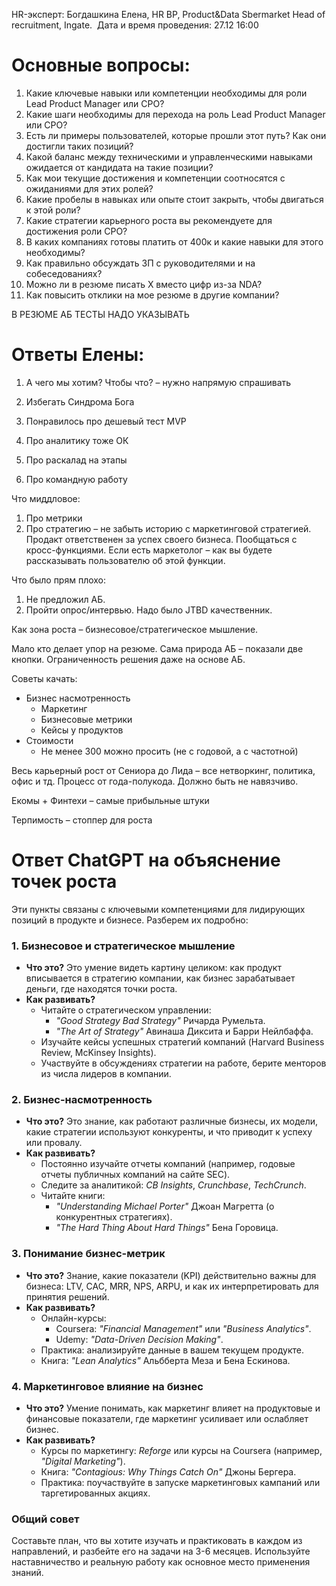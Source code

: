 HR-эксперт: Богдашкина Елена, HR BP, Product&Data Sbermarket Head of recruitment, Ingate. 
Дата и время проведения: 27.12 16:00

# **Основные вопросы:** 

1. Какие ключевые навыки или компетенции необходимы для роли Lead Product Manager или CPO?
2. Какие шаги необходимы для перехода на роль Lead Product Manager или CPO?
3. Есть ли примеры пользователей, которые прошли этот путь? Как они достигли таких позиций?
3. Какой баланс между техническими и управленческими навыками ожидается от кандидата на такие позиции?
4. Как мои текущие достижения и компетенции соотносятся с ожиданиями для этих ролей?
5. Какие пробелы в навыках или опыте стоит закрыть, чтобы двигаться к этой роли?
6. Какие стратегии карьерного роста вы рекомендуете для достижения роли CPO?
7. В каких компаниях готовы платить от 400к и какие навыки для этого необходимы?
8. Как правильно обсуждать ЗП с руководителями и на собеседованиях?
9. Можно ли в резюме писать X вместо цифр из-за NDA?
10. Как повысить отклики на мое резюме в другие компании?


В РЕЗЮМЕ АБ ТЕСТЫ НАДО УКАЗЫВАТЬ 
# Ответы Елены: 

1. А чего мы хотим? Чтобы что? – нужно напрямую спрашивать 
2. Избегать Синдрома Бога

1. Понравилось про дешевый тест MVP 
2. Про аналитику тоже ОК 
3. Про раскалад на этапы 
4. Про командную работу 

Что миддловое: 
1. Про метрики 
2. Про стратегию – не забыть историю с маркетинговой стратегией. Продакт ответственен за успех своего бизнеса. Пообщаться с кросс-функциями. Если есть маркетолог – как вы будете рассказывать пользователю об этой функции. 

Что было прям плохо: 
1. Не предложил АБ. 
2. Пройти опрос/интервью. Надо было JTBD качественник. 

Как зона роста – бизнесовое/стратегическое мышление. 

Мало кто делает упор на резюме. 
Сама природа АБ – показали две кнопки. Ограниченность решения даже на основе АБ. 

Советы качать: 
- Бизнес насмотренность 
	- Маркетинг 
	- Бизнесовые метрики 
	- Кейсы у продуктов 
- Стоимости
	- Не менее 300 можно просить (не с годовой, а с частотной)

Весь карьерный рост от Сениора до Лида – все нетворкинг, политика, офис и тд. 
Процесс от года-полукода. Должно быть не навязчиво. 

Екомы + Финтехи – самые прибыльные штуки 

Терпимость – стоппер для роста 



# Ответ ChatGPT на объяснение точек роста

Эти пункты связаны с ключевыми компетенциями для лидирующих позиций в продукте и бизнесе. Разберем их подробно:

### 1. **Бизнесовое и стратегическое мышление**

- **Что это?** Это умение видеть картину целиком: как продукт вписывается в стратегию компании, как бизнес зарабатывает деньги, где находятся точки роста.
- **Как развивать?**
    - Читайте о стратегическом управлении:
        - _"Good Strategy Bad Strategy"_ Ричарда Румельта.
        - _"The Art of Strategy"_ Авинаша Диксита и Барри Нейлбаффа.
    - Изучайте кейсы успешных стратегий компаний (Harvard Business Review, McKinsey Insights).
    - Участвуйте в обсуждениях стратегии на работе, берите менторов из числа лидеров в компании.

### 2. **Бизнес-насмотренность**

- **Что это?** Это знание, как работают различные бизнесы, их модели, какие стратегии используют конкуренты, и что приводит к успеху или провалу.
- **Как развивать?**
    - Постоянно изучайте отчеты компаний (например, годовые отчеты публичных компаний на сайте SEC).
    - Следите за аналитикой: _CB Insights_, _Crunchbase_, _TechCrunch_.
    - Читайте книги:
        - _"Understanding Michael Porter"_ Джоан Магретта (о конкурентных стратегиях).
        - _"The Hard Thing About Hard Things"_ Бена Горовица.

### 3. **Понимание бизнес-метрик**

- **Что это?** Знание, какие показатели (KPI) действительно важны для бизнеса: LTV, CAC, MRR, NPS, ARPU, и как их интерпретировать для принятия решений.
- **Как развивать?**
    - Онлайн-курсы:
        - Coursera: _"Financial Management"_ или _"Business Analytics"_.
        - Udemy: _"Data-Driven Decision Making"_.
    - Практика: анализируйте данные в вашем текущем продукте.
    - Книга: _"Lean Analytics"_ Альбберта Меза и Бена Ескинова.

### 4. **Маркетинговое влияние на бизнес**

- **Что это?** Умение понимать, как маркетинг влияет на продуктовые и финансовые показатели, где маркетинг усиливает или ослабляет бизнес.
- **Как развивать?**
    - Курсы по маркетингу: _Reforge_ или курсы на Coursera (например, _"Digital Marketing"_).
    - Книга: _"Contagious: Why Things Catch On"_ Джоны Бергера.
    - Практика: поучаствуйте в запуске маркетинговых кампаний или таргетированных акциях.

### Общий совет

Составьте план, что вы хотите изучать и практиковать в каждом из направлений, и разбейте его на задачи на 3-6 месяцев. Используйте наставничество и реальную работу как основное место применения знаний.
